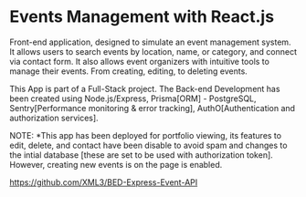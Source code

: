 # Events Management with React.js

Front-end application, designed to simulate an event management system. It allows users to search events by location, name, or category, and connect via contact form.  It also allows event organizers with intuitive tools to manage their events. From creating, editing, to deleting events.


This App is part of a Full-Stack project. The Back-end Development has been created using Node.js/Express, Prisma[ORM] - PostgreSQL, Sentry[Performance monitoring & error tracking], AuthO[Authentication and authorization services].

NOTE:
*This app has been deployed for portfolio viewing, its features to edit, delete, and contact have been disable to avoid spam and changes to the intial database [these are set to be used with authorization token]. However, creating new events is on the page is enabled.

https://github.com/XML3/BED-Express-Event-API
